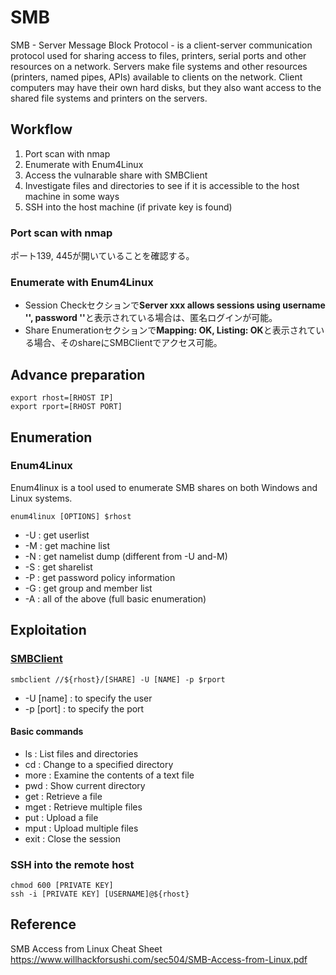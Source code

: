 # SMB
SMB - Server Message Block Protocol - is a client-server communication protocol used for sharing access to files, printers, serial ports and other resources on a network. Servers make file systems and other resources (printers, named pipes, APIs) available to clients on the network. Client computers may have their own hard disks, but they also want access to the shared file systems and printers on the servers.

## Workflow
1. Port scan with nmap
2. Enumerate with Enum4Linux
3. Access the vulnarable share with SMBClient  
4. Investigate files and directories to see if it is accessible to the host machine in some ways
5. SSH into the host machine (if private key is found)

### Port scan with nmap
ポート139, 445が開いていることを確認する。

### Enumerate with Enum4Linux
- Session Checkセクションで<strong>Server xxx allows sessions using username '', password ''</strong>と表示されている場合は、匿名ログインが可能。
- Share Enumerationセクションで<strong>Mapping: OK, Listing: OK</strong>と表示されている場合、そのshareにSMBClientでアクセス可能。

## Advance preparation
```
export rhost=[RHOST IP]
export rport=[RHOST PORT]
```

## Enumeration
### Enum4Linux
Enum4linux is a tool used to enumerate SMB shares on both Windows and Linux systems. 
```
enum4linux [OPTIONS] $rhost
```

- -U : get userlist
- -M : get machine list
- -N : get namelist dump (different from -U and-M)
- -S : get sharelist
- -P : get password policy information
- -G : get group and member list
- -A : all of the above (full basic enumeration)

## Exploitation
### [SMBClient](http://www.samba.gr.jp/project/translation/3.6/htmldocs/manpages-3/smbclient.1.html)
```
smbclient //${rhost}/[SHARE] -U [NAME] -p $rport  
```

- -U [name] : to specify the user
- -p [port] : to specify the port

#### Basic commands
- ls : List files and directories
- cd : Change to a specified directory
- more : Examine the contents of a text file
- pwd : Show current directory
- get : Retrieve a file
- mget : Retrieve multiple files
- put : Upload a file
- mput : Upload multiple files
- exit : Close the session

### SSH into the remote host
```
chmod 600 [PRIVATE KEY]
ssh -i [PRIVATE KEY] [USERNAME]@${rhost}
```

## Reference

SMB Access from Linux Cheat Sheet  
https://www.willhackforsushi.com/sec504/SMB-Access-from-Linux.pdf
